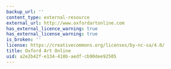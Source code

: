 ```yaml
---
backup_url: ''
content_type: external-resource
external_url: http://www.oxfordartonline.com
has_external_licence_warning: true
has_external_license_warning: true
is_broken: ''
license: https://creativecommons.org/licenses/by-nc-sa/4.0/
title: Oxford Art Online
uid: a2e2b42f-e134-418b-aedf-cb90dee92505
---
```


